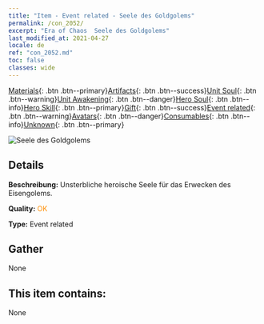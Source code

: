 ```yaml
---
title: "Item - Event related - Seele des Goldgolems"
permalink: /con_2052/
excerpt: "Era of Chaos  Seele des Goldgolems"
last_modified_at: 2021-04-27
locale: de
ref: "con_2052.md"
toc: false
classes: wide
---
```

 [Materials](/ItemsDE/){: .btn .btn--primary}[Artifacts](/ItemsDE/Artifacts/){: .btn .btn--success}[Unit Soul](/ItemsDE/UnitSoul/){: .btn .btn--warning}[Unit Awakening](/ItemsDE/UnitAwakening/){: .btn .btn--danger}[Hero Soul](/ItemsDE/HeroSoul/){: .btn .btn--info}[Hero Skill](/ItemsDE/HeroSkill/){: .btn .btn--primary}[Gift](/ItemsDE/Gift/){: .btn .btn--success}[Event related](/ItemsDE/Events/){: .btn .btn--warning}[Avatars](/ItemsDE/Avatars/){: .btn .btn--danger}[Consumables](/ItemsDE/Consumables/){: .btn .btn--info}[Unknown](/ItemsDE/Unknown/){: .btn .btn--primary}

 ![Seele des Goldgolems](/images/t/juexing_603.jpg)

## Details
 **Beschreibung:** Unsterbliche heroische Seele für das Erwecken des Eisengolems.

 **Quality:** <span style="color: #FF8C00">OK</span>

 **Type:** Event related

## Gather

  None

## This item contains:

  None


